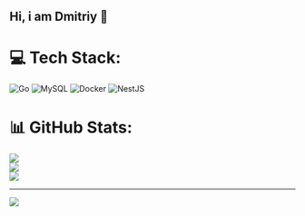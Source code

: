 ## Hi, i am Dmitriy 👋


# 💻 Tech Stack:
![Go](https://img.shields.io/badge/go-%2300ADD8.svg?style=for-the-badge&logo=go&logoColor=white) ![MySQL](https://img.shields.io/badge/mysql-4479A1.svg?style=for-the-badge&logo=mysql&logoColor=white) ![Docker](https://img.shields.io/badge/docker-%230db7ed.svg?style=for-the-badge&logo=docker&logoColor=white) ![NestJS](https://img.shields.io/badge/nestjs-%23E0234E.svg?style=for-the-badge&logo=nestjs&logoColor=white)
# 📊 GitHub Stats:
![](https://github-readme-stats.vercel.app/api?username=Purp1ee&theme=dark&hide_border=false&include_all_commits=false&count_private=false)<br/>
![](https://nirzak-streak-stats.vercel.app/?user=Purp1ee&theme=dark&hide_border=false)<br/>
![](https://github-readme-stats.vercel.app/api/top-langs/?username=Purp1ee&theme=dark&hide_border=false&include_all_commits=false&count_private=false&layout=compact)

---
[![](https://visitcount.itsvg.in/api?id=Purp1ee&icon=0&color=0)](https://visitcount.itsvg.in)

<!-- Proudly created with GPRM ( https://gprm.itsvg.in ) -->
